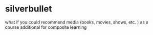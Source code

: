 # silverbullet

what if you could recommend media (books, movies, shows, etc. ) as a course additional for composite learning 